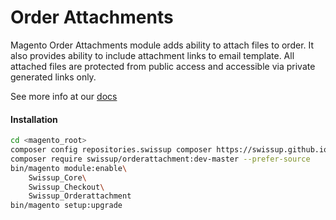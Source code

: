 # Order Attachments

Magento Order Attachments module adds ability to attach files to order. It also
provides ability to include attachment links to email template. All attached
files are protected from public access and accessible via private generated
links only.

See more info at our [docs](http://docs.swissuplabs.com/m2/extensions/order-attachments/)

#### Installation

```bash
cd <magento_root>
composer config repositories.swissup composer https://swissup.github.io/packages/
composer require swissup/orderattachment:dev-master --prefer-source
bin/magento module:enable\
    Swissup_Core\
    Swissup_Checkout\
    Swissup_Orderattachment
bin/magento setup:upgrade
```
